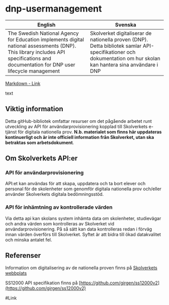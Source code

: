 # dnp-usermanagement

| English | Svenska |
| ------------- | ------------- |
| The Swedish National Agency for Education implements digital national assessments (DNP). This library includes API specifications and documentation for DNP user lifecycle management  | Skolverket digitaliserar de nationella proven (DNP). Detta bibliotek samlar API-specifikationer och dokumentation om hur skolan kan hantera sina användare i DNP  |

[Markdown - Link](#Link)


text 

## Viktig information
Detta gitHub-bibliotek omfattar resurser om det pågående arbetet runt utveckling av API för användarprovisionering kopplad till Skolverkets e-tjänst för digitala nationella prov. **N.b. materialet som finns här uppdateras kontinuerligt och är inte officiell information från Skolverket, utan ska betraktas som arbetsdokument**.

## Om Skolverkets API:er
### API för användarprovisionering
API:et kan användas för att skapa, uppdatera och ta bort elever och personal för de skolenheter som genomför digitala nationella prov och/eller använder Skolverkets digitala bedömningsstöd.

### API för inhämtning av kontrollerade värden
Via detta api kan skolans system inhämta data om skolenheter, studievägar och andra värden som kontrolleras av Skolverket vid användarprovisionering. På så sätt kan data kontrolleras redan i förväg innan värden överförs till Skolverket. Syftet är att bidra till ökad datakvalitet och minska antalet fel.

## Referenser
Information om digitalisering av de nationella proven finns på [Skolverkets webbplats](https://www.skolverket.se/om-oss/var-verksamhet/skolverkets-prioriterade-omraden/digitalisering/digitala-nationella-prov/digitalisering-av-de-nationella-proven)

SS12000 API specifikation finns på [https://github.com/girgen/ss12000v2](https://github.com/girgen/ss12000v2)

#Link
